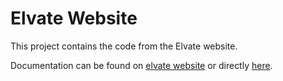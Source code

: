 # Elvate Website

This project contains the code from the Elvate website.

Documentation can be found on [elvate website](https://elvate.io) or directly [here](https://docs.elvate.io).
